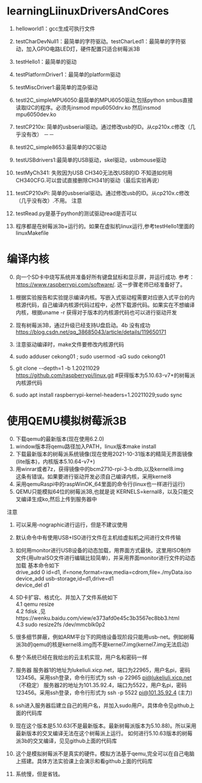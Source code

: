# learningLiinuxDriversAndCores
1. helloworld1：gcc生成可执行文件
2. testCharDevNull1：最简单的字符驱动。testCharLed1：最简单的字符驱动，加入GPIO电路LED灯，硬件配置只适合树莓派3B
3. testHello1：最简单的驱动
4. testPlatformDriver1：最简单的platform驱动
5. testMiscDriver1:最简单的混杂驱动
6. testI2C_simpleMPU6050:最简单的MPU6050驱动,包括python smbus直接读取I2C的程序。必须先insmod mpu6050drv.ko 然后insmod mpu6050dev.ko
7. testCP210x: 简单的usbserial驱动。通过修改usb的ID。从cp210x.c修改（几乎没有改）
－－

8. testI2C_simple8653:最简单的I2C驱动
9. testUSBdrivers1:最简单的USB驱动，skel驱动，usbmouse驱动
10. testMyCh341: 失败因为USB CH340无法改USB的ID 不知道如何用CH340CFG.可以尝试直接删除CH341的驱动（最后实验再说）   
9. testCP210xPi: 简单的usbserial驱动。通过修改usb的ID。从cp210x.c修改（几乎没有改）.不用。
注意 
1. testRead.py是基于python的测试驱动read是否可以 
2. 程序都是在树莓派3b+运行的。如果在虚拟机linux运行,参考testHello1里面的linuxMakefile 



# 编译内核
0. 向一个SD卡中烧写系统并准备好所有键盘鼠标和显示屏，并运行成功.  参考：https://www.raspberrypi.com/software/. 这一步骤老师已经准备好了。
1. 根据实验报告和实验提示编译内核。写嵌入式驱动程需要对应嵌入式平台的内核源代码，自己编译内核源代码过程中，必然下载源代码。如果实在不想编译内核，根据uname -r 获得对于版本的内核源代码也可以进行驱动开发

101. 现有树莓派3B，通过升级已经支持U盘启动。4b 没有成功 https://blog.csdn.net/qq_38685043/article/details/119650171  
102. 注意驱动编译时，make文件要修改内核源代码
103. sudo adduser cekong01 ; sudo usermod -aG sudo cekong01 
104. git clone  --depth=1 -b 1.20211029 https://github.com/raspberrypi/linux.git #获得版本为5.10.63-v7+的树莓派内核源代码

105. sudo apt install raspberrypi-kernel-headers=1.20211029;sudo sync

# 使用QEMU模拟树莓派3B
0. 下载qemu的最新版本(现在使用6.2.0)  
1. window版本将qemu路径加入PATH，linux版本make install  
2. 下载最新版本的树莓派系统镜像(现在使用2021-10-31版本的精简无界面镜像(lite版本)，内核版本5.10.64-v7+)  
3. 用winrar或者7z，获得镜像中的bcm2710-rpi-3-b.dtb,以及kernel8.img  
   这条有错误。如果要进行驱动开发必须自己编译内核，采用kernel8
4. 采用qemuRaspi中的raspWinOK_64里面的命令行(linux也一样进行运行)
5. QEMU只能模拟64位的树莓派3B,也就是说 KERNELS=kernal8，以及只能交叉编译生成ko,然后上传到服务器中  

注意    
1. 可以采用-nographic进行运行，但是不建议使用    
2. 默认命令中有使用USB+ISO进行文件在主机给虚拟机之间进行文件传输  
3. 如何用monitor进行USB设备的动态加载，用界面方式最快。这里用ISO制作文件(用ultraISO文件进行编辑比较简单)，并采用界面monitor进行文件的动态加载 基本命令如下    
  drive_add 0 id=d1, if=none,format=raw,media=cdrom,file=./myData.iso    
  device_add usb-storage,id=d1,drive=d1  
  device_del d1  
4. SD卡扩容、格式化、并加入了文件系统如下  
4.1  qemu resize  
4.2  fdisk ,见https://wenku.baidu.com/view/e373afd0e45c3b3567ec8bb3.html  
4.3  sudo resize2fs /dev/mmcblk0p2  
5. 很多细节屏蔽，例如ARM平台下的网络设备现阶段只能用usb-net。例如树莓派3b的qemu的核是kernel8.img而不是kernel7.img(kernel7.img无法启动)
6. 整个系统已经在我给出的云主机实现，用户名和密码一样  




1. 服务器
服务器1的地址为lukeliuli.xicp.net，端口为22965，用户名pi，密码123456。采用ssh登录，命令行形式为 ssh -p 22965 pi@lukeliuli.xicp.net （不稳定）
服务器2的地址为101.35.92.4，端口为5522，用户名pi，密码123456。采用ssh登录，命令行形式为 ssh -p 5522 pi@101.35.92.4 (主力) 
2. ssh进入服务器后建立自己的用户名，并加入sudo用户。具体命令见github上面的代码库
3. 现在这个版本是5.10.63(不是最新版本。最新树莓派版本为5.10.88)。所以采用最新版本的交叉编译无法在这个树莓派上运行。
   如何进行5.10.63版本的树莓派3b的交叉编译，见见github上面的代码库
4. 这个是模拟树莓派不是真实的硬件。模拟方法基于qemu,完全可以在自己电脑上搭建。具体方法实验课上会演示和看github上面的代码库
5. 系统慢，但是省钱。